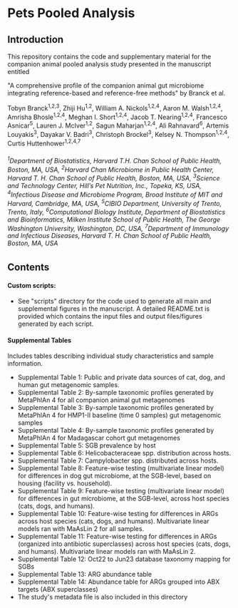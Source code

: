  
# Pets Pooled Analysis

## Introduction

This repository contains the code and supplementary material for the companion animal pooled analysis study presented in the manuscript entitled 

"A comprehensive profile of the companion animal gut microbiome integrating reference-based and reference-free methods" by Branck et al.

Tobyn Branck<sup>1,2,3</sup>, Zhiji Hu<sup>1,2</sup>, William A. Nickols<sup>1,2,4</sup>, Aaron M. Walsh<sup>1,2,4</sup>, Amrisha Bhosle<sup>1,2,4</sup>, Meghan I. Short<sup>1,2,4</sup>, Jacob T. Nearing<sup>1,2,4</sup>, Francesco Asnicar<sup>5</sup>, Lauren J. McIver<sup>1,2</sup>, Sagun Maharjan<sup>1,2,4</sup>, Ali Rahnavard<sup>6</sup>, Artemis Louyakis<sup>3</sup>, Dayakar V. Badri<sup>3</sup>, Christoph Brockel<sup>3</sup>, Kelsey N. Thompson<sup>1,2,4</sup>, Curtis Huttenhower<sup>1,2,4,7</sup>
###### <sup>1</sup>Department of Biostatistics, Harvard T.H. Chan School of Public Health, Boston, MA, USA, <sup>2</sup>Harvard Chan Microbiome in Public Health Center, Harvard T. H. Chan School of Public Health, Boston, MA, USA, <sup>3</sup>Science and Technology Center, Hill’s Pet Nutrition, Inc., Topeka, KS, USA, <sup>4</sup>Infectious Disease and Microbiome Program, Broad Institute of MIT and Harvard, Cambridge, MA, USA, <sup>5</sup>CIBIO Department, University of Trento, Trento, Italy, <sup>6</sup>Computational Biology Institute, Department of Biostatistics and Bioinformatics, Milken Institute School of Public Health, The George Washington University, Washington, DC, USA, <sup>7</sup>Department of Immunology and Infectious Diseases, Harvard T. H. Chan School of Public Health, Boston, MA, USA

## Contents
#### Custom scripts:
* See "scripts" directory for the code used to generate all main and supplemental figures in the manuscript. A detailed README.txt is provided which contains the input files and output files/figures generated by each script.

#### Supplemental Tables

Includes tables describing individual study characteristics and sample information.
* Supplemental Table 1: 	Public and private data sources of cat, dog, and human gut metagenomic samples.								
* Supplemental Table 2: 	By-sample taxonomic profiles generated by MetaPhlAn 4 for all companion animal gut metagenomes								
* Supplemental Table 3: 	By-sample taxonomic profiles generated by MetaPhlAn 4 for HMP1-II baseline (time 0 samples) gut metagenomic samples 																	
* Supplemental Table 4: 	By-sample taxonomic profiles generated by MetaPhlAn 4 for Madagascar cohort gut metagenomes								
* Supplemental Table 5: 	SGB prevalence by host					
* Supplemental Table 6:	Helicobacteraceae spp. distribution across hosts. 							
* Supplemental Table 7: Campylobacter spp. distributed across hosts.								
* Supplemental Table 8: Feature-wise testing (multivariate linear model) for differences in dog gut microbiome, at the SGB-level, based on housing (facility vs. household).
* Supplemental Table 9: Feature-wise testing (multivariate linear model) for differences in gut microbiome, at the SGB-level, across host species (cats, dogs, and humans).								
* Supplemental Table 10: Feature-wise testing for differences in ARGs across host species (cats, dogs, and humans). Multivariate linear models ran with MaAsLin 2 for all samples.
* Supplemental Table 11: Feature-wise testing for differences in ARGs (organized into antibiotic superclasses) across host species (cats, dogs, and humans). Multivariate linear models ran with MaAsLin 2.
* Supplemental Table 12: Oct22 to Jun23 database taxonomy mapping for SGBs
* Supplemental Table 13: ARG abundance table
* Supplemental Table 14: Abundance table for ARGs grouped into ABX targets (ABX superclasses)
* The study's metadata file is also included in this directory

